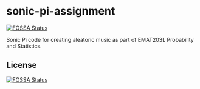 # sonic-pi-assignment
[![FOSSA Status](https://app.fossa.io/api/projects/git%2Bgithub.com%2Fhyperhitesh%2Fsonic-pi-assignment.svg?type=shield)](https://app.fossa.io/projects/git%2Bgithub.com%2Fhyperhitesh%2Fsonic-pi-assignment?ref=badge_shield)

Sonic Pi code for creating aleatoric music as part of EMAT203L Probability and Statistics.


## License
[![FOSSA Status](https://app.fossa.io/api/projects/git%2Bgithub.com%2Fhyperhitesh%2Fsonic-pi-assignment.svg?type=large)](https://app.fossa.io/projects/git%2Bgithub.com%2Fhyperhitesh%2Fsonic-pi-assignment?ref=badge_large)